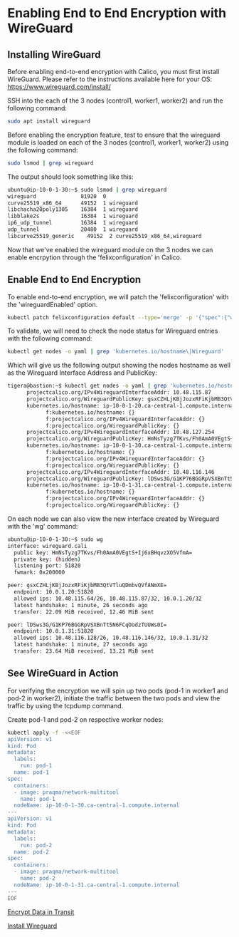 # Enabling End to End Encryption with WireGuard

## Installing WireGuard

Before enabling end-to-end encryption with Calico, you must first install WireGuard. Please refer to the instructions available here for your OS: https://www.wireguard.com/install/

SSH into the each of the 3 nodes (control1, worker1, worker2) and run the following command:
```bash
sudo apt install wireguard
```

Before enabling the encryption feature, test to ensure that the wireguard module is loaded on each of the 3 nodes (control1, worker1, worker2) using the following command:

```bash
sudo lsmod | grep wireguard
```

The output should look something like this:

```bash
ubuntu@ip-10-0-1-30:~$ sudo lsmod | grep wireguard
wireguard              81920  0
curve25519_x86_64      49152  1 wireguard
libchacha20poly1305    16384  1 wireguard
libblake2s             16384  1 wireguard
ip6_udp_tunnel         16384  1 wireguard
udp_tunnel             20480  1 wireguard
libcurve25519_generic    49152  2 curve25519_x86_64,wireguard
```

Now that we've enabled the wireguard module on the 3 nodes we can enable encrpytion through the 'felixconfiguration' in Calico.

## Enable End to End Encryption

To enable end-to-end encryption, we will patch the 'felixconfiguration' with the 'wireguardEnabled' option.

```bash
kubectl patch felixconfiguration default --type='merge' -p '{"spec":{"wireguardEnabled":true}}'
```

To validate, we will need to check the node status for Wireguard entries with the following command:

```bash
kubectl get nodes -o yaml | grep 'kubernetes.io/hostname\|Wireguard'
```

Which will give us the following output showing the nodes hostname as well as the Wireguard Interface Address and PublicKey:

```bash
tigera@bastion:~$ kubectl get nodes -o yaml | grep 'kubernetes.io/hostname\|Wireguard'
      projectcalico.org/IPv4WireguardInterfaceAddr: 10.48.115.87
      projectcalico.org/WireguardPublicKey: gsxCZHLjKBjJozxRFiKjbMB3QtVTluQDmbvQVfANmXE=
      kubernetes.io/hostname: ip-10-0-1-20.ca-central-1.compute.internal
            f:kubernetes.io/hostname: {}
            f:projectcalico.org/IPv4WireguardInterfaceAddr: {}
            f:projectcalico.org/WireguardPublicKey: {}
      projectcalico.org/IPv4WireguardInterfaceAddr: 10.48.127.254
      projectcalico.org/WireguardPublicKey: HmNsTyzg7TKvs/Fh0AmA0VEgtS+Ij6xBHqvzXO5VfmA=
      kubernetes.io/hostname: ip-10-0-1-30.ca-central-1.compute.internal
            f:kubernetes.io/hostname: {}
            f:projectcalico.org/IPv4WireguardInterfaceAddr: {}
            f:projectcalico.org/WireguardPublicKey: {}
      projectcalico.org/IPv4WireguardInterfaceAddr: 10.48.116.146
      projectcalico.org/WireguardPublicKey: lDSws3G/G1KP76BGGRpVSXBnTt5N6FCqOodzTUUWs0I=
      kubernetes.io/hostname: ip-10-0-1-31.ca-central-1.compute.internal
            f:kubernetes.io/hostname: {}
            f:projectcalico.org/IPv4WireguardInterfaceAddr: {}
            f:projectcalico.org/WireguardPublicKey: {}
```

On each node we can also view the new interface created by Wireguard with the 'wg' command:

```bash
ubuntu@ip-10-0-1-30:~$ sudo wg
interface: wireguard.cali
  public key: HmNsTyzg7TKvs/Fh0AmA0VEgtS+Ij6xBHqvzXO5VfmA=
  private key: (hidden)
  listening port: 51820
  fwmark: 0x200000

peer: gsxCZHLjKBjJozxRFiKjbMB3QtVTluQDmbvQVfANmXE=
  endpoint: 10.0.1.20:51820
  allowed ips: 10.48.115.64/26, 10.48.115.87/32, 10.0.1.20/32
  latest handshake: 1 minute, 26 seconds ago
  transfer: 22.09 MiB received, 12.46 MiB sent

peer: lDSws3G/G1KP76BGGRpVSXBnTt5N6FCqOodzTUUWs0I=
  endpoint: 10.0.1.31:51820
  allowed ips: 10.48.116.128/26, 10.48.116.146/32, 10.0.1.31/32
  latest handshake: 1 minute, 27 seconds ago
  transfer: 23.64 MiB received, 13.21 MiB sent
```

## See WireGuard in Action

For verifying the encryption we will spin up two pods (pod-1 in worker1 and pod-2 in worker2), initiate the traffic between the two pods and view the traffic by using the tcpdump command.

Create pod-1 and pod-2 on respective worker nodes:
```bash
kubectl apply -f -<<EOF
apiVersion: v1
kind: Pod
metadata:
  labels:
    run: pod-1
  name: pod-1
spec:
  containers:
  - image: praqma/network-multitool
    name: pod-1
  nodeName: ip-10-0-1-30.ca-central-1.compute.internal
---
apiVersion: v1
kind: Pod
metadata:
  labels:
    run: pod-2
  name: pod-2
spec:
  containers:
  - image: praqma/network-multitool
    name: pod-2
  nodeName: ip-10-0-1-31.ca-central-1.compute.internal
---
EOF
```

[Encrypt Data in Transit](https://docs.tigera.io/compliance/encrypt-cluster-pod-traffic)

[Install Wireguard](https://www.wireguard.com/install/)
